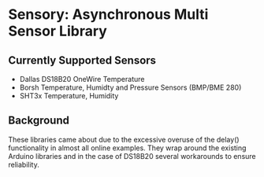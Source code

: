 # Sensory: Asynchronous Multi Sensor Library 

## Currently Supported Sensors

* Dallas DS18B20 OneWire Temperature
* Borsh Temperature, Humidty and Pressure Sensors (BMP/BME 280)
* SHT3x Temperature, Humidity

## Background

These libraries came about due to the excessive overuse of the delay()
functionality in almost all online examples. They wrap around the existing
Arduino libraries and in the case of DS18B20 several workarounds to ensure
reliability.




